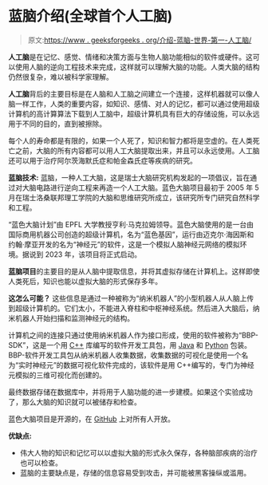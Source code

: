 # 蓝脑介绍(全球首个人工脑)

> 原文:[https://www . geeksforgeeks . org/介绍-蓝脑-世界-第一-人工脑/](https://www.geeksforgeeks.org/introduction-of-blue-brain-worlds-first-artificial-brain/)

**人工脑**是在记忆、感觉、情绪和决策方面与生物人脑功能相似的软件或硬件。这可以使用人脑的逆向工程技术来完成，这样就可以理解大脑的功能。人类大脑的结构仍然很复杂，难以被科学家理解。

**人工脑**背后的主要目标是在人脑和人工脑之间建立一个连接，这样机器就可以像人脑一样工作，人类的重要内容，如知识、感情、对人的记忆，都可以通过使用超级计算机的高计算算法下载到人工脑中，超级计算机具有巨大的存储设施，可以永远用于不同的目的，直到被擦除。

每个人的寿命都是有限的，如果一个人死了，知识和智力都将是空虚的。在人类死亡之前，大脑的所有内容都可以用人工大脑提取出来，并且可以永远使用。人工脑还可以用于治疗阿尔茨海默氏症和帕金森氏症等疾病的研究。

**蓝脑技术:**
蓝脑，一种人工大脑，这是瑞士大脑研究机构发起的一项倡议，旨在通过对大脑电路进行逆向工程来再造一个人工大脑。蓝色大脑项目最初于 2005 年 5 月在瑞士洛桑联邦理工学院的大脑和思维研究所成立，该研究所专门研究自然科学和工程。

“蓝色大脑计划”由 EPFL 大学教授亨利·马克拉姆领导。蓝色大脑使用的是一台由国际商用机器公司创造的超级计算机，名为“蓝色基因”，运行由迈克尔·海因斯和约翰·摩亚开发的名为“神经元”的软件，这是一个模拟人脑神经元网络的模拟环境。据说到 2023 年，该项目将正式启动。

**蓝脑项目**的主要目的是从人脑中提取信息，并将其虚拟存储在计算机上。这样即使人类死后，知识也能以虚拟大脑的形式保存多年。

**这怎么可能？**
这些信息是通过一种被称为“纳米机器人”的小型机器人从人脑上传到超级计算机的。它们太小，不能进入脊柱和中枢神经系统。然后进入大脑后，纳米机器人开始扫描和监测神经元的结构。

计算机之间的连接只通过使用纳米机器人作为接口形成，使用的软件被称为“BBP-SDK”，这是一个用 [C++](https://www.geeksforgeeks.org/c-plus-plus/) 库编写的软件开发工具包，用 [Java](https://www.geeksforgeeks.org/java/) 和 [Python](https://www.geeksforgeeks.org/python-programming-language/) 包装。BBP-软件开发工具包从纳米机器人收集数据，收集数据的可视化是使用一个名为“实时神经元”的数据可视化软件完成的，该软件是用 C++编写的，专门为神经元模拟的三维可视化而创建的。

最终数据存储在数据库中，并将用于人脑功能的进一步建模。如果这个实验成功了，那么大脑的知识就可以被储存和检查。

蓝色大脑项目是开源的，在 [GitHub](https://github.com/BlueBrain) 上对所有人开放。

**优缺点:**

*   伟大人物的知识和记忆可以以虚拟大脑的形式永久保存，各种脑部疾病的治疗也可以检查。
*   蓝脑的主要缺点是，存储的信息容易受到攻击，并可能被黑客操纵或滥用。